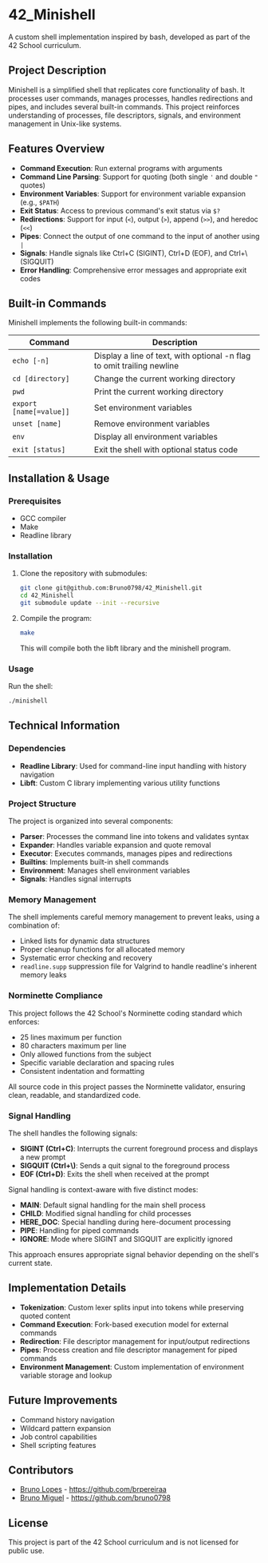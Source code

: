 # 42_Minishell

A custom shell implementation inspired by bash, developed as part of the 42 School curriculum.

## Project Description

Minishell is a simplified shell that replicates core functionality of bash. It processes user commands, manages processes, handles redirections and pipes, and includes several built-in commands. This project reinforces understanding of processes, file descriptors, signals, and environment management in Unix-like systems.

## Features Overview

- **Command Execution**: Run external programs with arguments
- **Command Line Parsing**: Support for quoting (both single `'` and double `"` quotes) 
- **Environment Variables**: Support for environment variable expansion (e.g., `$PATH`)
- **Exit Status**: Access to previous command's exit status via `$?`
- **Redirections**: Support for input (`<`), output (`>`), append (`>>`), and heredoc (`<<`)
- **Pipes**: Connect the output of one command to the input of another using `|`
- **Signals**: Handle signals like Ctrl+C (SIGINT), Ctrl+D (EOF), and Ctrl+\ (SIGQUIT)
- **Error Handling**: Comprehensive error messages and appropriate exit codes

## Built-in Commands

Minishell implements the following built-in commands:

| Command | Description |
|---------|-------------|
| `echo [-n]` | Display a line of text, with optional -n flag to omit trailing newline |
| `cd [directory]` | Change the current working directory |
| `pwd` | Print the current working directory |
| `export [name[=value]]` | Set environment variables |
| `unset [name]` | Remove environment variables |
| `env` | Display all environment variables |
| `exit [status]` | Exit the shell with optional status code |

## Installation & Usage

### Prerequisites

- GCC compiler
- Make
- Readline library

### Installation

1. Clone the repository with submodules:
   ```bash
   git clone git@github.com:Bruno0798/42_Minishell.git
   cd 42_Minishell
   git submodule update --init --recursive
   ```

2. Compile the program:
   ```bash
   make
   ```

   This will compile both the libft library and the minishell program.

### Usage

Run the shell:
```bash
./minishell
```

## Technical Information

### Dependencies

- **Readline Library**: Used for command-line input handling with history navigation
- **Libft**: Custom C library implementing various utility functions

### Project Structure

The project is organized into several components:

- **Parser**: Processes the command line into tokens and validates syntax
- **Expander**: Handles variable expansion and quote removal
- **Executor**: Executes commands, manages pipes and redirections
- **Builtins**: Implements built-in shell commands
- **Environment**: Manages shell environment variables
- **Signals**: Handles signal interrupts

### Memory Management

The shell implements careful memory management to prevent leaks, using a combination of:
- Linked lists for dynamic data structures
- Proper cleanup functions for all allocated memory
- Systematic error checking and recovery
- `readline.supp` suppression file for Valgrind to handle readline's inherent memory leaks

### Norminette Compliance

This project follows the 42 School's Norminette coding standard which enforces:

- 25 lines maximum per function
- 80 characters maximum per line
- Only allowed functions from the subject
- Specific variable declaration and spacing rules
- Consistent indentation and formatting

All source code in this project passes the Norminette validator, ensuring clean, readable, and standardized code.

### Signal Handling

The shell handles the following signals:

- **SIGINT (Ctrl+C)**: Interrupts the current foreground process and displays a new prompt
- **SIGQUIT (Ctrl+\\)**: Sends a quit signal to the foreground process
- **EOF (Ctrl+D)**: Exits the shell when received at the prompt

Signal handling is context-aware with five distinct modes:

- **MAIN**: Default signal handling for the main shell process
- **CHILD**: Modified signal handling for child processes
- **HERE_DOC**: Special handling during here-document processing
- **PIPE**: Handling for piped commands
- **IGNORE**: Mode where SIGINT and SIGQUIT are explicitly ignored

This approach ensures appropriate signal behavior depending on the shell's current state.

## Implementation Details

- **Tokenization**: Custom lexer splits input into tokens while preserving quoted content
- **Command Execution**: Fork-based execution model for external commands
- **Redirection**: File descriptor management for input/output redirections
- **Pipes**: Process creation and file descriptor management for piped commands
- **Environment Management**: Custom implementation of environment variable storage and lookup

## Future Improvements

- Command history navigation
- Wildcard pattern expansion
- Job control capabilities
- Shell scripting features

## Contributors

- [Bruno Lopes](https://github.com/brpereir) - https://github.com/brpereiraa
- [Bruno Miguel](https://github.com/bsousa-d) - https://github.com/bruno0798

## License

This project is part of the 42 School curriculum and is not licensed for public use.

